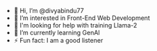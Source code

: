 - 👋 Hi, I’m @divyabindu77
- 👀 I’m interested in Front-End Web Development
- 🤝 I'm looking for help with training Llama-2
- 🌱 I’m currently learning GenAI
- ⚡ Fun fact: I am a good listener

<!---
divyabindu77/divyabindu77 is a ✨ special ✨ repository because its `README.md` (this file) appears on your GitHub profile.
You can click the Preview link to take a look at your changes.
--->

